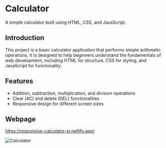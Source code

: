 
# Calculator

A simple calculator built using HTML, CSS, and JavaScript.

## Introduction

This project is a basic calculator application that performs simple arithmetic operations. It is designed to help beginners understand the fundamentals of web development, including HTML for structure, CSS for styling, and JavaScript for functionality.

## Features

- Addition, subtraction, multiplication, and division operations
- Clear (AC) and delete (DEL) functionalities
- Responsive design for different screen sizes

## Webpage
  https://responsive-calculator-sr.netlify.app/

![Calculator](https://github.com/user-attachments/assets/66ba4de0-02a9-4d29-a945-c7ade612956a)
